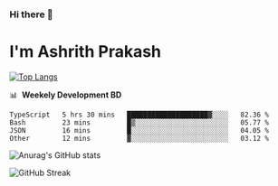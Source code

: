 ### Hi there 👋
# I'm Ashrith Prakash

[![Top Langs](https://github-readme-stats.vercel.app/api/top-langs/?username=xxcheckmatexx&count_private=true&include_all_commits=true&show_icons=true&line_height=20&title_color=FFFFFF&icon_color=FFFFFF&text_color=FFFFFF&bg_color=0D1117&langs_count=8)](https://github.com/anuraghazra/github-readme-stats)

📊 &nbsp;**Weekely Development BD**

<!--START_SECTION:waka-->

```text
TypeScript   5 hrs 30 mins   ████████████████████▓░░░░   82.36 %
Bash         23 mins         █▒░░░░░░░░░░░░░░░░░░░░░░░   05.77 %
JSON         16 mins         █░░░░░░░░░░░░░░░░░░░░░░░░   04.05 %
Other        12 mins         ▓░░░░░░░░░░░░░░░░░░░░░░░░   03.12 %
```

<!--END_SECTION:waka-->

![Anurag's GitHub stats](https://github-readme-stats.vercel.app/api?username=xxcheckmatexx&count_private=true&show_icons=true&theme=merko)  

![GitHub Streak](http://github-readme-streak-stats.herokuapp.com?user=xxcheckmatexx&theme=merko&hide_border=true&date_format=M%20j%5B%2C%20Y%5D&fire=DD0E0B)
<br/>

